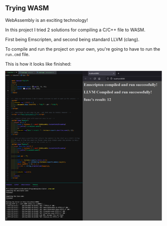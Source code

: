 ## Trying WASM

WebAssembly is an exciting technology!

In this project I tried 2 solutions for compiling a C/C++ file to WASM.

First being Emscripten, and second being standard LLVM (clang).

To compile and run the project on your own, you're going to have to run the `run.cmd` file.

This is how it looks like finished:

![screenshot](it_all_works.png)